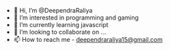 - 👋 Hi, I’m @DeependraRaliya
- 👀 I’m interested in programming and gaming
- 🌱 I’m currently learning javascript
- 💞️ I’m looking to collaborate on ...
- 📫 How to reach me - deependraraliya15@gmail.com

<!---
DeependraRaliya/DeependraRaliya is a ✨ special ✨ repository because its `README.md` (this file) appears on your GitHub profile.
You can click the Preview link to take a look at your changes.
--->
